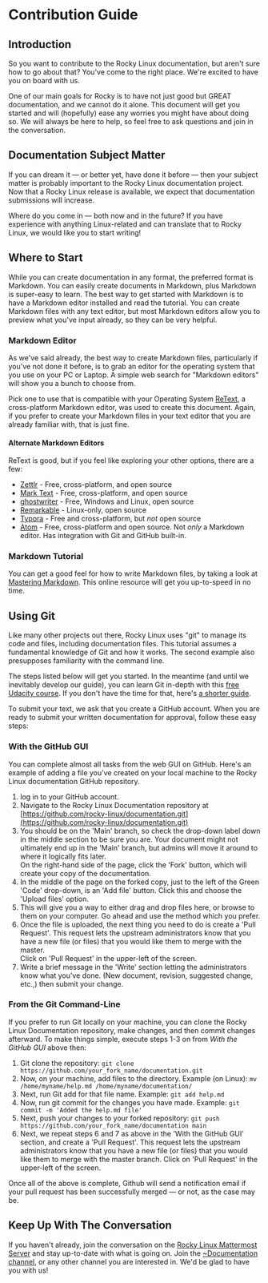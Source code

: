 # Contribution Guide

## Introduction

So you want to contribute to the Rocky Linux documentation, but aren't sure how to go about that? You've come to the right place. We're excited to have you on board with us.

One of our main goals for Rocky is to have not just good but GREAT documentation, and we cannot do it alone. This document will get you started and will (hopefully) ease any worries you might have about doing so. We will always be here to help, so feel free to ask questions and join in the conversation.

## Documentation Subject Matter

If you can dream it — or better yet, have done it before — then your subject matter is probably important to the Rocky Linux documentation project. Now that a Rocky Linux release is available, we expect that documentation submissions will increase.

Where do you come in — both now and in the future? If you have experience with anything Linux-related and can translate that to Rocky Linux, we would like you to start writing!

## Where to Start

While you can create documentation in any format, the preferred format is Markdown. You can easily create documents in Markdown, plus Markdown is super-easy to learn. The best way to get started with Markdown is to have a Markdown editor installed and read the tutorial. You can create Markdown files with any text editor, but most Markdown editors allow you to preview what you've input already, so they can be very helpful.

### Markdown Editor

As we've said already, the best way to create Markdown files, particularly if you've not done it before, is to grab an editor for the operating system that you use on your PC or Laptop. A simple web search for "Markdown editors" will show you a bunch to choose from.

Pick one to use that is compatible with your Operating System [ReText](https://github.com/retext-project/retext), a cross-platform Markdown editor, was used to create this document. Again, if you prefer to create your Markdown files in your text editor that you are already familiar with, that is just fine.

#### Alternate Markdown Editors

ReText is good, but if you feel like exploring your other options, there are a few:

* [Zettlr](https://www.zettlr.com) - Free, cross-platform, and open source
* [Mark Text](https://marktext.app) - Free, cross-platform, and open source
* [ghostwriter](https://wereturtle.github.io/ghostwriter/) - Free, Windows and Linux, open source
* [Remarkable](https://remarkableapp.github.io) - Linux-only, open source
* [Typora](https://typora.io) - Free and cross-platform, but *not* open source
* [Atom](https://atom.io) - Free, cross-platform and open source. Not _only_ a Markdown editor. Has integration with Git and GitHub built-in.

### Markdown Tutorial

You can get a good feel for how to write Markdown files, by taking a look at [Mastering Markdown](https://guides.github.com/features/mastering-markdown/). This online resource will get you up-to-speed in no time.

## Using Git

Like many other projects out there, Rocky Linux uses "git" to manage its code and files, including documentation files. This tutorial assumes a fundamental knowledge of Git and how it works. The second example also presupposes familiarity with the command line.

The steps  listed below will get you started. In the meantime (and until we inevitably develop our guide), you can learn Git in-depth with this [free Udacity course](https://www.udacity.com/course/version-control-with-git--ud123). If you don't have the time for that, here's [a shorter guide](https://blog.udacity.com/2015/06/a-beginners-git-github-tutorial.html).

To submit your text, we ask that you create a GitHub account. When you are ready to submit your written documentation for approval, follow these easy steps:

### With the GitHub GUI

You can complete almost all tasks from the web GUI on GitHub. Here's an example of adding a file you've created on your local machine to the Rocky Linux documentation GitHub repository.

1. log in to your GitHub account.
2. Navigate to the Rocky Linux Documentation repository at [https://github.com/rocky-linux/documentation.git](https://github.com/rocky-linux/documentation.git)
3. You should be on the 'Main' branch, so check the drop-down label down in the middle section to be sure you are. Your document might not ultimately end up in the 'Main' branch, but admins will move it around to where it logically fits later.  
On the right-hand side of the page, click the 'Fork' button, which will create your copy of the documentation.
4. In the middle of the page on the forked copy, just to the left of the Green 'Code' drop-down, is an 'Add file' button. Click this and choose the 'Upload files' option.
5. This will give you a way to either drag and drop files here, or browse to them on your computer. Go ahead and use the method which you prefer.
6. Once the file is uploaded, the next thing you need to do is create a 'Pull Request'. This request lets the upstream administrators know that you have a new file (or files) that you would like them to merge with the master.  
Click on 'Pull Request' in the upper-left of the screen.
7. Write a brief message in the 'Write' section letting the administrators know what you've done. (New document, revision, suggested change, etc.,) then submit your change.

### From the Git Command-Line

If you prefer to run Git locally on your machine, you can clone the Rocky Linux Documentation repository, make changes, and then commit changes afterward. To make things simple, execute steps 1-3 on from *With the GitHub GUI* above then:

1. Git clone the repository: 
`git clone https://github.com/your_fork_name/documentation.git`
2. Now, on your machine, add files to the directory. Example (on Linux):
`mv /home/myname/help.md /home/myname/documentation/`
3. Next, run Git add for that file name. Example:
`git add help.md`
4. Now, run git commit for the changes you have made. Example:
`git commit -m 'Added the help.md file'`
5. Next, push your changes to your forked repository: 
`git push https://github.com/your_fork_name/documentation main`
6. Next, we repeat steps 6 and 7 as above in the 'With the GitHub GUI' section, and create a 'Pull Request'. This request lets the upstream administrators know that you have a new file (or files) that you would like them to merge with the master branch. Click on 'Pull Request' in the upper-left of the screen.

Once all of the above is complete, Github will send a notification email if your pull request has been successfully merged — or not, as the case may be.

## Keep Up With The Conversation

If you haven't already, join the conversation on the [Rocky Linux Mattermost Server](https://chat.rockylinux.org/rocky-linux/) and stay up-to-date with what is going on. Join the [~Documentation channel](https://chat.rockylinux.org/rocky-linux/channels/documentation), or any other channel you are interested in. We'd be glad to have you with us!
